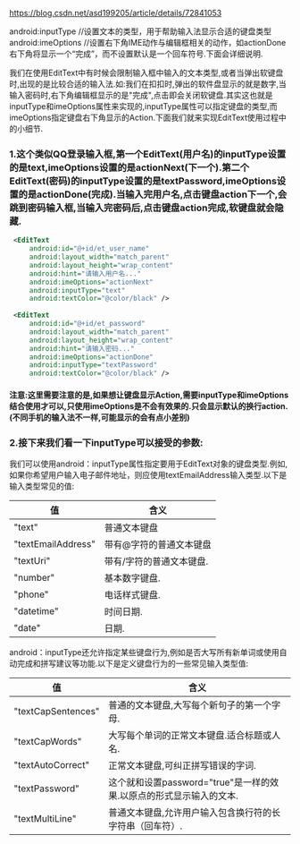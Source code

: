 
https://blog.csdn.net/asd199205/article/details/72841053


android:inputType //设置文本的类型，用于帮助输入法显示合适的键盘类型
android:imeOptions //设置右下角IME动作与编辑框相关的动作，如actionDone右下角将显示一个“完成”，而不设置默认是一个回车符号.下面会详细说明.


我们在使用EditText中有时候会限制输入框中输入的文本类型,或者当弹出软键盘时,出现的是比较合适的输入法.如:我们在扣扣时,弹出的软件盘显示的就是数字,当输入密码时,右下角编辑框显示的是"完成",点击即会关闭软键盘.其实这也就是inputType和imeOptions属性来实现的,inputType属性可以指定键盘的类型,而imeOptions指定键盘右下角显示的Action.下面我们就来实现EditText使用过程中的小细节.

### 1.这个类似QQ登录输入框,第一个EditText(用户名)的inputType设置的是text,imeOptions设置的是actionNext(下一个).第二个EditText(密码)的inputType设置的是textPassword,imeOptions设置的是actionDone(完成).当输入完用户名,点击键盘action下一个,会跳到密码输入框,当输入完密码后,点击键盘action完成,软键盘就会隐藏.


```xml
 <EditText
     android:id="@+id/et_user_name"
     android:layout_width="match_parent"
     android:layout_height="wrap_content"
     android:hint="请输入用户名..."
     android:imeOptions="actionNext"
     android:inputType="text"
     android:textColor="@color/black" />
 
 <EditText
     android:id="@+id/et_password"
     android:layout_width="match_parent"
     android:layout_height="wrap_content"
     android:hint="请输入密码..."
     android:imeOptions="actionDone"
     android:inputType="textPassword"
     android:textColor="@color/black" />

```

#### 注意:这里需要注意的是,如果想让键盘显示Action,需要inputType和imeOptions结合使用才可以,只使用imeOptions是不会有效果的.只会显示默认的换行action.(不同手机的输入法不一样,可能显示的会有点小差别)

### 2.接下来我们看一下inputType可以接受的参数:

我们可以使用android：inputType属性指定要用于EditText对象的键盘类型.例如,如果你希望用户输入电子邮件地址，则应使用textEmailAddress输入类型.以下是输入类型常见的值:

值 | 含义 | 
----|------|
"text" |普通文本键盘
"textEmailAddress"| 带有@字符的普通文本键盘
"textUri" |带有/字符的普通文本键盘.
"number" |基本数字键盘.
"phone" |电话样式键盘.
"datetime" |时间日期.
"date" |日期.

android：inputType还允许指定某些键盘行为,例如是否大写所有新单词或使用自动完成和拼写建议等功能.以下是定义键盘行为的一些常见输入类型值:

值 | 含义 | 
----|------|
"textCapSentences" |普通的文本键盘,大写每个新句子的第一个字母.
"textCapWords" |大写每个单词的正常文本键盘.适合标题或人名.
"textAutoCorrect" |正常文本键盘,可纠正拼写错误的字词.
"textPassword" |这个就和设置password="true"是一样的效果.以原点的形式显示输入的文本.
"textMultiLine" |普通文本键盘,允许用户输入包含换行符的长字符串（回车符）.




